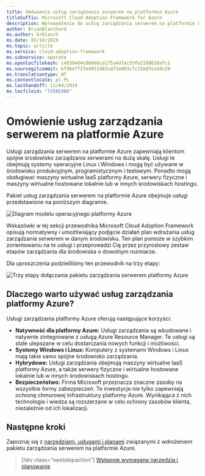 ```yaml
---
title: Omówienie usług zarządzania serwerem na platformie Azure
titleSuffix: Microsoft Cloud Adoption Framework for Azure
description: Wprowadzenie do usług zarządzania serwerem na platformie Azure
author: BrianBlanchard
ms.author: brblanch
ms.date: 05/10/2019
ms.topic: article
ms.service: cloud-adoption-framework
ms.subservice: operate
ms.openlocfilehash: c4939464c80668ca175a4d7ac53fe2198610afc1
ms.sourcegitcommit: bf9be7f2fe4851d83cdf3e083c7c25bd7e144c20
ms.translationtype: HT
ms.contentlocale: pl-PL
ms.lasthandoff: 11/04/2019
ms.locfileid: "73565366"
---
```

# <a name="overview-of-azure-server-management-services"></a>Omówienie usług zarządzania serwerem na platformie Azure

Usługi zarządzania serwerem na platformie Azure zapewniają klientom spójne środowisko zarządzania serwerami na dużą skalę. Usługi te obejmują systemy operacyjne Linux i Windows i mogą być używane w środowisku produkcyjnym, programistycznym i testowym. Ponadto mogą obsługiwać maszyny wirtualne IaaS platformy Azure, serwery fizyczne i maszyny wirtualne hostowane lokalnie lub w innych środowiskach hostingu.

Pakiet usług zarządzania serwerem na platformie Azure obejmuje usługi przedstawione na poniższym diagramie.

![Diagram modelu operacyjnego platformy Azure](./media/operations-diagram.png)

Wskazówki w tej sekcji przewodnika Microsoft Cloud Adoption Framework opisują normatywny i umożliwiający podjęcie działań plan wdrażania usług zarządzania serwerem w danym środowisku. Ten plan pomoże w szybkim zorientowaniu na te usługi i przeprowadzi Cię przez przyrostowy zestaw etapów zarządzania dla środowiska o dowolnym rozmiarze.

Dla uproszczenia podzieliliśmy ten przewodnik na trzy etapy:

![Trzy etapy dołączania pakietu zarządzania serwerem platformy Azure](./media/operations-stages.png)

<!-- markdownlint-disable MD026 -->

## <a name="why-use-azure-management-services"></a>Dlaczego warto używać usług zarządzania platformy Azure?

Usługi zarządzania platformy Azure oferują następujące korzyści:

- **Natywność dla platformy Azure:** Usługi zarządzania są wbudowane i natywnie zintegrowane z usługą Azure Resource Manager. Te usługi są stale ulepszane w celu dostarczania nowych funkcji i możliwości.
- **Systemy Windows i Linux:** Komputery z systemami Windows i Linux mają takie samo spójne środowisko zarządzania.
- **Hybrydowe:** Usługi zarządzania obejmują maszyny wirtualne IaaS platformy Azure, a także serwery fizyczne i wirtualne hostowane lokalnie lub w innych środowiskach hostingu.
- **Bezpieczeństwo:** Firma Microsoft przeznacza znaczne zasoby na wszystkie formy zabezpieczeń. Te inwestycje nie tylko zapewniają ochronę chmurowej infrastruktury platformy Azure. Wynikająca z nich technologia i wiedza są rozszerzane w celu ochrony zasobów klienta, niezależnie od ich lokalizacji.

## <a name="next-steps"></a>Następne kroki

Zapoznaj się z [narzędziami, usługami i planami](./prerequisites.md) związanymi z wdrożeniem pakietu zarządzania serwerem na platformie Azure.

> [!div class="nextstepaction"]
> [Wstępnie wymagane narzędzia i planowanie](./prerequisites.md)
